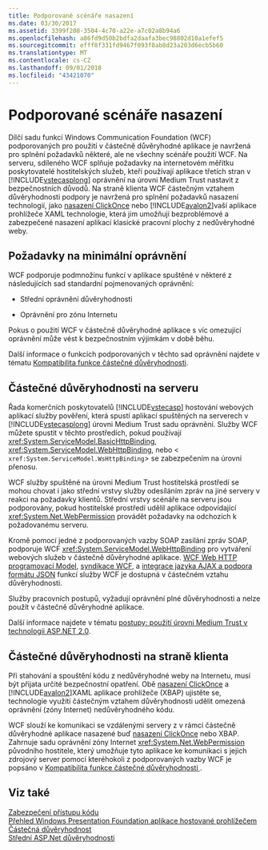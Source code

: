 ```yaml
---
title: Podporované scénáře nasazení
ms.date: 03/30/2017
ms.assetid: 3399f208-3504-4c70-a22e-a7c02a8b94a6
ms.openlocfilehash: a86fd9d50b2bdfa2daafa3bec98802d10a1efef5
ms.sourcegitcommit: efff8f331fd9467f093f8ab8d23a203d6ecb5b60
ms.translationtype: MT
ms.contentlocale: cs-CZ
ms.lasthandoff: 09/01/2018
ms.locfileid: "43421070"
---
```

# <a name="supported-deployment-scenarios"></a>Podporované scénáře nasazení
Dílčí sadu funkcí Windows Communication Foundation (WCF) podporovaných pro použití v částečně důvěryhodné aplikace je navržená pro splnění požadavků některé, ale ne všechny scénáře použití WCF. Na serveru, sdíleného WCF splňuje požadavky na internetovém měřítku poskytovatelé hostitelských služeb, kteří používají aplikace třetích stran v [!INCLUDE[vstecasplong](../../../../includes/vstecasplong-md.md)] oprávnění na úrovni Medium Trust nastavit z bezpečnostních důvodů. Na straně klienta WCF částečným vztahem důvěryhodnosti podpory je navržená pro splnění požadavků nasazení technologií, jako [nasazení ClickOnce](https://go.microsoft.com/fwlink/?LinkId=83712) nebo [!INCLUDE[avalon2](../../../../includes/avalon2-md.md)]vaší aplikace prohlížeče XAML technologie, která jim umožňují bezproblémové a zabezpečené nasazení aplikací klasické pracovní plochy z nedůvěryhodné weby.  
  
## <a name="minimum-permission-requirements"></a>Požadavky na minimální oprávnění  
 WCF podporuje podmnožinu funkcí v aplikace spuštěné v některé z následujících sad standardní pojmenovaných oprávnění:  
  
-   Střední oprávnění důvěryhodnosti  
  
-   Oprávnění pro zónu Internetu  
  
 Pokus o použití WCF v částečně důvěryhodné aplikace s víc omezující oprávnění může vést k bezpečnostním výjimkám v době běhu.  
  
 Další informace o funkcích podporovaných v těchto sad oprávnění najdete v tématu [Kompatibilita funkce částečné důvěryhodnosti](../../../../docs/framework/wcf/feature-details/partial-trust-feature-compatibility.md).  
  
## <a name="partial-trust-on-the-server"></a>Částečné důvěryhodnosti na serveru  
 Řada komerčních poskytovatelů [!INCLUDE[vstecasp](../../../../includes/vstecasp-md.md)] hostování webových aplikací služby pověření, která spustí aplikací spuštěných na serverech v [!INCLUDE[vstecasplong](../../../../includes/vstecasplong-md.md)] úrovni Medium Trust sadu oprávnění. Služby WCF můžete spustit v těchto prostředích, pokud používají <xref:System.ServiceModel.BasicHttpBinding>, <xref:System.ServiceModel.WebHttpBinding>, nebo <<!--zz xref:System.ServiceModel.WsHttpBinding --> `xref:System.ServiceModel.WsHttpBinding`> se zabezpečením na úrovni přenosu.  
  
 WCF služby spuštěné na úrovni Medium Trust hostitelská prostředí se mohou chovat i jako střední vrstvy služby odesíláním zpráv na jiné servery v reakci na požadavky klientů. Střední vrstvy scénáře na serveru jsou podporovány, pokud hostitelské prostředí udělil aplikace odpovídající <xref:System.Net.WebPermission> provádět požadavky na odchozích k požadovanému serveru.  
  
 Kromě pomocí jedné z podporovaných vazby SOAP zasílání zpráv SOAP, podporuje WCF <xref:System.ServiceModel.WebHttpBinding> pro vytváření webových služeb v částečně důvěryhodné aplikace. [WCF Web HTTP programovací Model](../../../../docs/framework/wcf/feature-details/wcf-web-http-programming-model.md), [syndikace WCF](../../../../docs/framework/wcf/feature-details/wcf-syndication.md), a [integrace jazyka AJAX a podpora formátu JSON](../../../../docs/framework/wcf/feature-details/ajax-integration-and-json-support.md) funkcí služby WCF je dostupná v částečném vztahu důvěryhodnosti.  
  
 Služby pracovních postupů, vyžadují oprávnění plné důvěryhodnosti a nelze použít v částečně důvěryhodné aplikace.  
  
 Další informace najdete v tématu [postupy: použití úrovni Medium Trust v technologii ASP.NET 2.0](https://go.microsoft.com/fwlink/?LinkId=84603).  
  
## <a name="partial-trust-on-the-client"></a>Částečné důvěryhodnosti na straně klienta  
 Při stahování a spouštění kódu z nedůvěryhodné weby na Internetu, musí být přijata určité bezpečnostní opatření. Obě [nasazení ClickOnce](https://go.microsoft.com/fwlink/?LinkId=83712) a [!INCLUDE[avalon2](../../../../includes/avalon2-md.md)]XAML aplikace prohlížeče (XBAP) ujistěte se, technologie využití částečným vztahem důvěryhodnosti udělit omezená oprávnění (zóny Internet) nedůvěryhodného kódu.  
  
 WCF slouží ke komunikaci se vzdálenými servery z v rámci částečně důvěryhodné aplikace nasazené buď [nasazení ClickOnce](https://go.microsoft.com/fwlink/?LinkId=83712) nebo XBAP. Zahrnuje sadu oprávnění zóny Internet <xref:System.Net.WebPermission> původního hostitele, který umožňuje tyto aplikace ke komunikaci s jejich zdrojový server pomocí kteréhokoli z podporovaných vazby WCF je popsáno v [Kompatibilita funkce částečné důvěryhodnosti ](../../../../docs/framework/wcf/feature-details/partial-trust-feature-compatibility.md).  
  
## <a name="see-also"></a>Viz také  
 [Zabezpečení přístupu kódu](https://go.microsoft.com/fwlink/?LinkId=83717)  
 [Přehled Windows Presentation Foundation aplikace hostované prohlížečem](https://go.microsoft.com/fwlink/?LinkId=98397)  
 [Částečná důvěryhodnost](../../../../docs/framework/wcf/feature-details/partial-trust.md)  
 [Střední ASP.Net důvěryhodnosti](https://go.microsoft.com/fwlink/?LinkId=69328)
